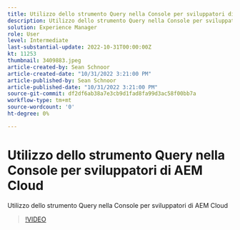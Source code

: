 ```yaml
---
title: Utilizzo dello strumento Query nella Console per sviluppatori di AEM Cloud
description: Utilizzo dello strumento Query nella Console per sviluppatori di AEM Cloud
solution: Experience Manager
role: User
level: Intermediate
last-substantial-update: 2022-10-31T00:00:00Z
kt: 11253
thumbnail: 3409883.jpeg
article-created-by: Sean Schnoor
article-created-date: "10/31/2022 3:21:00 PM"
article-published-by: Sean Schnoor
article-published-date: "10/31/2022 3:21:00 PM"
source-git-commit: df2df6ab38a7e3cb9d1fad8fa99d3ac58f00bb7a
workflow-type: tm+mt
source-wordcount: '0'
ht-degree: 0%

---
```



# Utilizzo dello strumento Query nella Console per sviluppatori di AEM Cloud

Utilizzo dello strumento Query nella Console per sviluppatori di AEM Cloud

>[!VIDEO](https://video.tv.adobe.com/v/3409883/?quality=12&learn=on)
